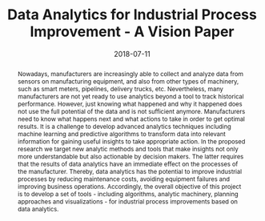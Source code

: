 ---
abstract: Nowadays, manufacturers are increasingly able to collect and analyze data
  from sensors on manufacturing equipment, and also from other types of machinery,
  such as smart meters, pipelines, delivery trucks, etc. Nevertheless, many manufacturers
  are not yet ready to use analytics beyond a tool to track historical performance.
  However, just knowing what happened and why it happened does not use the full potential
  of the data and is not sufficient anymore. Manufacturers need to know what happens
  next and what actions to take in order to get optimal results. It is a challenge
  to develop advanced analytics techniques including machine learning and predictive
  algorithms to transform data into relevant information for gaining useful insights
  to take appropriate action. In the proposed research we target new analytic methods
  and tools that make insights not only more understandable but also actionable by
  decision makers. The latter requires that the results of data analytics have an
  immediate effect on the processes of the manufacturer. Thereby, data analytics has
  the potential to improve industrial processes by reducing maintenance costs, avoiding
  equipment failures and improving business operations. Accordingly, the overall objective
  of this project is to develop a set of tools - including algorithms, analytic machinery,
  planning approaches and visualizations - for industrial process improvements based
  on data analytics.
authors:
- Stefan Thalmann
- Jürgen Mangler
- Tobias Schreck
- Christian Huemer
- Marc Streit
- Florian Pauker
- Georg Weichhart
- Stefan Schulte
- Christian Kittl
- Christoph Pollak
- Matej Vukovic
- Gertrude Kappel
- Milot Gashi
- Stefanie Rinderle-Ma
- Josef Suschnigg
- Nikolina Jekic
- Stefanie Lindstaedt
date: '2018-07-11'
featured: false
links:
- name: Publik
  url: https://publik.tuwien.ac.at/showentry.php?ID=276777&lang=2
publication_types:
- '1'
publishDate: '2018-07-11'
specifics: 'Vortrag: 2018 IEEE 20th Conference on Business Informatics (CBI), Vienna;
  11.07.2018 - 14.07.2018; in: "2018 IEEE 20th Conference on Business Informatics
  (CBI)", IEEE Computer Society, (2018), ISBN: 978-1-5386-7016-3; S. 92 - 96.'
title: Data Analytics for Industrial Process Improvement - A Vision Paper
url_pdf: https://publik.tuwien.ac.at/files/publik_276777.pdf
---